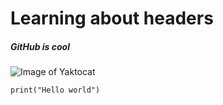 # Learning about headers
##### GitHub is cool
![Image of Yaktocat](https://octodex.github.com/images/yaktocat.png)
```
print("Hello world")
```
